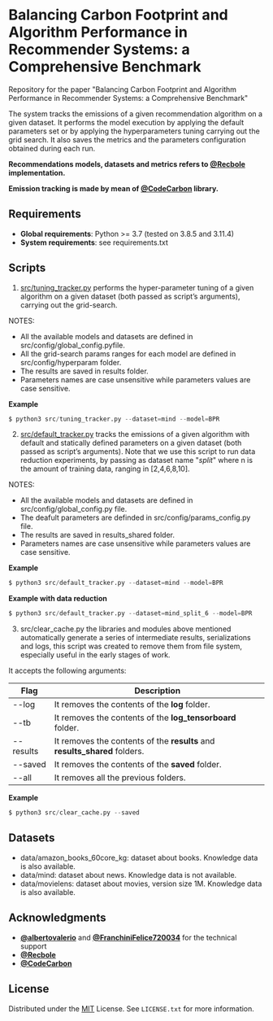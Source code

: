 # Balancing Carbon Footprint and Algorithm Performance in Recommender Systems: a Comprehensive Benchmark

Repository for the paper "Balancing Carbon Footprint and Algorithm Performance in Recommender Systems: a Comprehensive Benchmark"

The system tracks the emissions of a given recommendation algorithm on a given dataset. It performs the model execution by applying the default parameters set or by applying the hyperparameters tuning carrying out the grid search. It also saves the metrics and the parameters configuration obtained during each run.

**Recommendations models, datasets and metrics refers to [@Recbole](https://recbole.io/) implementation.**

**Emission tracking is made by mean of [@CodeCarbon](https://mlco2.github.io/codecarbon/) library.**


## Requirements
* **Global requirements**: Python >= 3.7 (tested on 3.8.5 and 3.11.4)
* **System requirements**: see requirements.txt


## Scripts

1. [src/tuning_tracker.py](https://github.com/swapUniba/RecSysCarbonFootprint/blob/main/src/tuning_tracker.py) performs the hyper-parameter tuning of a given algorithm on a given dataset (both passed as script’s arguments), carrying out the grid-search.

NOTES:
- All the available models and datasets are defined in src/config/global_config.pyfile.
- All the grid-search params ranges for each model are defined in src/config/hyperparam folder.
- The results are saved in results folder.
- Parameters names are case unsensitive while parameters values are case sensitive.

**Example**
```python
$ python3 src/tuning_tracker.py --dataset=mind --model=BPR
```
2. [src/default_tracker.py](https://github.com/swapUniba/RecSysCarbonFootprint/blob/main/src/default_tracker.py) tracks the emissions of a given algorithm with default and statically defined parameters on a given dataset (both passed as script’s arguments).
Note that we use this script to run data reduction experiments, by passing as dataset name "<dataset>_split_<n>" where n is the amount of training data, ranging in [2,4,6,8,10].

NOTES:
- All the available models and datasets are defined in src/config/global_config.py file.
- The deafult parameters are definded in src/config/params_config.py file.
- The results are saved in results_shared folder.
- Parameters names are case unsensitive while parameters values are case sensitive.

**Example**
```python
$ python3 src/default_tracker.py --dataset=mind --model=BPR
```

**Example with data reduction**
```python
$ python3 src/default_tracker.py --dataset=mind_split_6 --model=BPR
```
3. src/clear_cache.py the libraries and modules above mentioned automatically generate a series of intermediate results, serializations and logs, this script was created to remove them from file system, especially useful in the early stages of work.

It accepts the following arguments:

| Flag | Description |
|---|---|
|--log|It removes the contents of the **log** folder.|
|--tb|It removes the contents of the **log_tensorboard** folder.|
|--results|It removes the contents of the **results** and **results_shared** folders.|
|--saved|It removes the contents of the **saved** folder.|
|--all|It removes all the previous folders.|

**Example**
```python
$ python3 src/clear_cache.py --saved
```


## Datasets

* data/amazon_books_60core_kg: dataset about books. Knowledge data is also available.
* data/mind: dataset about news. Knowledge data is not available.
* data/movielens: dataset about movies, version size 1M. Knowledge data is also available.

## Acknowledgments

- **[@albertovalerio](https://github.com/albertovalerio)** and **[@FranchiniFelice720034](https://github.com/FranchiniFelice720034)** for the technical support
- **[@Recbole](https://recbole.io/)**
- **[@CodeCarbon](https://mlco2.github.io/codecarbon/)**

## License

Distributed under the [MIT](https://choosealicense.com/licenses/mit/) License. See `LICENSE.txt` for more information.